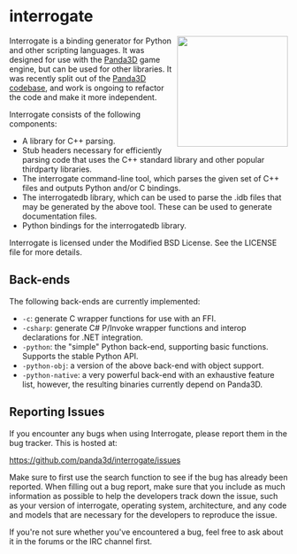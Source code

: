 interrogate
===========

<img src="https://avatars2.githubusercontent.com/u/590956?v=3&s=500" align="right" width="200" />

Interrogate is a binding generator for Python and other scripting languages.
It was designed for use with the [Panda3D](https://www.panda3d.org/) game
engine, but can be used for other libraries.  It was recently split out of the
[Panda3D codebase](https://github.com/panda3d/panda3d), and work is ongoing to
refactor the code and make it more independent.

Interrogate consists of the following components:

- A library for C++ parsing.
- Stub headers necessary for efficiently parsing code that uses the C++
  standard library and other popular thirdparty libraries.
- The interrogate command-line tool, which parses the given set of C++ files
  and outputs Python and/or C bindings.
- The interrogatedb library, which can be used to parse the .idb files that
  may be generated by the above tool.  These can be used to generate
  documentation files.
- Python bindings for the interrogatedb library.

Interrogate is licensed under the Modified BSD License.  See the LICENSE file
for more details.

Back-ends
---------

The following back-ends are currently implemented:

- `-c`: generate C wrapper functions for use with an FFI.
- `-csharp`: generate C# P/Invoke wrapper functions and interop declarations
  for .NET integration.
- `-python`: the "simple" Python back-end, supporting basic functions.
  Supports the stable Python API.
- `-python-obj`: a version of the above back-end with object support.
- `-python-native`: a very powerful back-end with an exhaustive feature list,
  however, the resulting binaries currently depend on Panda3D.

Reporting Issues
----------------

If you encounter any bugs when using Interrogate, please report them in the
bug tracker.  This is hosted at:

  https://github.com/panda3d/interrogate/issues

Make sure to first use the search function to see if the bug has already been
reported.  When filling out a bug report, make sure that you include as much
information as possible to help the developers track down the issue, such as
your version of interrogate, operating system, architecture, and any code and
models that are necessary for the developers to reproduce the issue.

If you're not sure whether you've encountered a bug, feel free to ask about
it in the forums or the IRC channel first.
